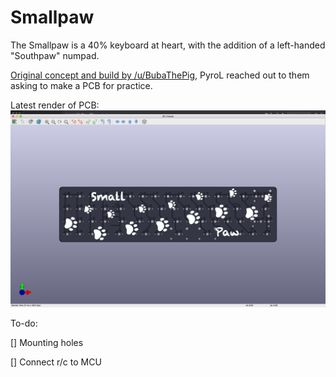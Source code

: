 # Smallpaw

The Smallpaw is a 40% keyboard at heart, with the addition of a left-handed "Southpaw" numpad.

[Original concept and build by /u/BubaThePig](https://www.reddit.com/r/MechanicalKeyboards/comments/95qxa0/made_my_first_keeb/), PyroL reached out to them asking to make a PCB for practice.

Latest render of PCB:
![pcb](pcb.png)

To-do:

[] Mounting holes

[] Connect r/c to MCU
